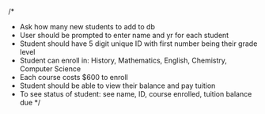/*
- Ask how many new students to add to db
- User should be prompted to enter name and yr for each student
- Student should have 5 digit unique ID with first number being their grade level
- Student can enroll in: History, Mathematics, English, Chemistry, Computer Science
- Each course costs $600 to enroll
- Student should be able to view their balance and pay tuition
- To see status of student: see name, ID, course enrolled, tuition balance due
*/
